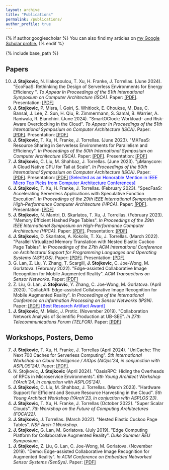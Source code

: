 ```yaml
---
layout: archive
title: "Publications"
permalink: /publications/
author_profile: true
---
```


{% if author.googlescholar %}
  You can also find my articles on <u><a href="{{author.googlescholar}}">my Google Scholar profile</a>.</u>
{% endif %}

{% include base_path %}

<!-- {% for post in site.publications reversed %}
  {% include archive-single.html %}
{% endfor %} -->


## Papers

<ol reversed>

<li> <b>J. Stojkovic</b>, N. Iliakopoulou, T. Xu, H. Franke, J. Torrellas. (June 2024). &quot;EcoFaaS: Rethinking the Design of Serverless Environments for Energy Efficiency
&quot;.	<i>To Appear In Proceedings of the 51th International Symposium on Computer Architecture (ISCA)</i>.
Paper: <a href="" target="_blank">[PDF]</a>.
Presentation: <a href="" target="_blank">[PDF]</a>
</li>

<li> <b>J. Stojkovic</b>, P. Misra, Í. Goiri, S. Whitlock, E. Choukse, M. Das, C. Bansal, J. Lee, Z. Sun, H. Qiu, R. Zimmermann, S. Samal, B. Warrier, A. Raniwala, R. Bianchini. (June 2024). &quot;SmartOClock: Workload- and Risk-Aware Overclocking in the Cloud&quot;.	<i>To Appear In Proceedings of the 51th International Symposium on Computer Architecture (ISCA)</i>.
Paper: <a href="" target="_blank">[PDF]</a>.
Presentation: <a href="" target="_blank">[PDF]</a>
</li>

<li> <b>J. Stojkovic</b>, T. Xu, H. Franke, J. Torrellas. (June 2023). &quot;MXFaaS: Resource Sharing in Serverless Environments for Parallelism and Efficiency&quot;.	<i>In Proceedings of the 50th International Symposium on Computer Architecture (ISCA)</i>.
Paper: <a href="../files/MXFaaS_ISCA2023_Final.pdf" target="_blank">[PDF]</a>.
Presentation: <a href="../files/jovan_isca23_1_to_print.pdf" target="_blank">[PDF]</a>
</li>
  
<li> <b>J. Stojkovic</b>, C. Liu, M. Shahbaz, J. Torrellas. (June 2023). &quot;<span>&#181;</span>Manycore: A Cloud Native CPU for Tail at Scale&quot;.	<i>In Proceedings of the 50th International Symposium on Computer Architecture (ISCA)</i>.
Paper: <a href="../files/uManycore_ISCA2023_Final.pdf" target="_blank">[PDF]</a>.
Presentation: <a href="../files/jovan_isca23_2_to_print.pdf" target="_blank">[PDF]</a> <span style="color:blue">[Selected as an Honorable Mention in IEEE Micro Top Picks from Computer Architecture Conferences] </span>
</li>

<li> <b>J. Stojkovic</b>, T. Xu, H. Franke, J. Torrellas. (February 2023). &quot;SpecFaaS: Accelerating Serverless Applications with Speculative Function Execution&quot;.	<i>In Proceedings of the 29th IEEE International Symposium on High-Performance Computer Architecture (HPCA)</i>.
Paper: <a href="../files/SpecFaaS_HPCA_Camera.pdf" target="_blank">[PDF]</a>.
Presentation: <a href="../files/jovan_hpca23_2_to_print.pdf" target="_blank">[PDF]</a>
</li>
  
<li> <b>J. Stojkovic</b>, N. Mantri, D. Skarlatos, T. Xu, J. Torrellas. (February 2023). &quot;Memory Efficient Hashed Page Tables&quot;.	<i>In Proceedings of the 29th IEEE International Symposium on High-Performance Computer Architecture (HPCA)</i>.
Paper: <a href="../files/ME_HPTs_HPCA_Camera.pdf" target="_blank">[PDF]</a>.
Presentation: <a href="../files/jovan_hpca23_1_to_print.pdf" target="_blank">[PDF]</a>
</li>

<li> <b>J. Stojkovic</b>, D. Skarlatos, A. Kokolis, T. Xu, J. Torrellas. (March 2022). &quot;Parallel Virtualized Memory Translation with Nested Elastic Cuckoo Page Tables&quot;.	<i>In Proceedings of the 27th ACM International Conference on Architectural Support for Programming Languages and Operating Systems (ASPLOS)</i>.
Paper: <a href="../files/Nested_ASPLOS_Camera.pdf" target="_blank">[PDF]</a>.
Presentation: <a href="http://iacoma.cs.uiuc.edu/iacoma-papers/PRES/present_asplos22_1.pdf" target="_blank">[PDF]</a>
</li>
  
<li> G. Lan, Z. Liu, Y. Zhang, T. Scargill, <b>J. Stojkovic</b>, C. Joe-Wong, M. Gorlatova. (February 2022). &quot;Edge-assisted Collaborative Image Recognition for Mobile Augmented Reality&quot;.	<i>ACM Transactions on Sensor Networks</i>.
Paper: <a href="../files/Edge_CollabAR_TOC.pdf" target="_blank">[PDF]</a>
</li>

<li>
Z. Liu, G. Lan, <b>J. Stojkovic</b>, Y. Zhang, C. Joe-Wong, M. Gorlatova. (April 2020). &quot;CollabAR: Edge-assisted Collaborative Image Recognition for Mobile Augmented Reality&quot;. <i>In Proceedings of the International Conference on Information Processing on Sensor Networks (IPSN)</i>.
Paper: <a href="../files/CollabAR_IPSN_Camera.pdf" target="_blank">[PDF]</a> <span style="color:blue">[Best Research Artifact Award] </span>
</li>
  
<li>
<b>J. Stojkovic</b>, M. Misic, J. Protic. (November 2019). &quot;Collaboration Network Analysis of Scientific Production at UB-SEE&quot;.	<i>In 27th Telecommunications Forum (TELFOR)</i>.
Paper: <a href="../files/TELFOR_Camera.pdf" target="_blank">[PDF]</a>
</li>

</ol>

## Workshops, Posters, Demo

<ol reversed>

<li>
<b>J. Stojkovic</b>, T. Xu, H. Franke, J. Torrellas (April 2024). &quot;UniCache: The Next 700 Caches for Serverless Computing&quot;. <i>5th International Workshop on Cloud Intelligence / AIOps (AIOps'24, in conjunction with ASPLOS'24)</i>.
Paper: <a href="../files/CloudWorkshop_UniCache.pdf" target="_blank">[PDF]</a>.
</li>

<li>
N. Stojkovic, <b>J. Stojkovic</b> (April 2024). &quot;OasisRPC: Hiding the Overheads of RPCs in Microservice Environments&quot;. <i>6th Young Architect Workshop (YArch'24, in conjuction with ASPLOS'24)</i>.
</li>
  
<li>
<b>J. Stojkovic</b>, C. Liu, M. Shahbaz, J. Torrellas. (March 2023). &quot;Hardware Support for Efficient and Secure Resource Harvesting in the Cloud&quot;. <i>5th Young Architect Workshop (YArch'23, in conjuction with ASPLOS'23)</i>.
</li>

<li>
<b>J. Stojkovic</b>, T. Xu, H. Franke, J. Torrellas (October 2022). &quot;Super Scalar Clouds&quot;. <i>7th Workshop on the Future of Computing Architectures (FOCA'22)</i>.
</li>
  
<li>
<b>J. Stojkovic</b>, J. Torrellas. (March 2022). &quot;Nested Elastic Cuckoo Page Tables&quot;. <i>NSF Arch-1 Workshop</i>.
</li>

<li>
<b>J. Stojkovic</b>, G. Lan, M. Gorlatova. (July 2019). &quot;Edge Computing Platform for Collaborative Augmented Reality&quot;. <i>Duke Summer REU Symposium</i>.
</li>

<li>
<b>J. Stojkovic</b>, Z. Liu, G. Lan, C. Joe-Wong, M. Gorlatova. (November 2019). &quot;Demo: Edge-assisted Collaborative Image Recognition for Augmented Reality&quot;. <i>In ACM Conference on Embedded Networked Sensor Systems (SenSys)</i>.
Paper: <a href="https://maria.gorlatova.com/wp-content/uploads/2019/09/MultiUserAR_SenSysDemo_Gorlatova.pdf" target="_blank">[PDF]</a> 
</li>

</ol>
